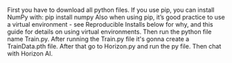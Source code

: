 First you have to download all python files.
If you use pip, you can install NumPy with:
pip install numpy
Also when using pip, it’s good practice to use a virtual environment - see Reproducible Installs below for why, and this guide for details on using virtual environments.
Then run the python file name Train.py.
After running the Train.py file it's gonna create a TrainData.pth file.
After that go to Horizon.py and run the py file.
Then chat with Horizon AI.
